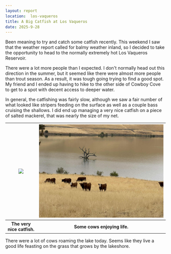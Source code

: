 ```yaml
---
layout: report
location:  los-vaqueros
title: A Big Catfish at Los Vaqueros
date: 2025-9-28
---
```


Been meaning to try and catch some catfish recently. This weekend I saw that the weather report called for balmy weather inland, so I decided to take the opportunity to head to the normally extremely hot Los Vaqueros Reservoir.

There were a lot more people than I expected. I don't normally head out this direction in the summer, but it seemed like there were almost more people than trout season. As a result, it was tough going trying to find a good spot. My friend and I ended up having to hike to the other side of Cowboy Cove to get to a spot with decent access to deeper water.

In general, the catfishing was fairly slow, although we saw a fair number of what looked like stripers feeding on the surface as well as  a couple bass cruising the shallows. I did end up managing a very nice catfish on a piece of salted mackerel, that was nearly the size of my net.

<table>
    <tr>
        <th><img src="/assets/reports/09_28_25_catfish.jpg" /></th>
        <th><img src="/assets/reports/09_28_25_cows.jpg" /></th>
    </tr>
    <tr>
        <th>The very nice catfish.</th>
        <th>Some cows enjoying life.</th>
    </tr>
</table>

There were a lot of cows roaming the lake today. Seems like they live a good life feasting on the grass that grows by the lakeshore.